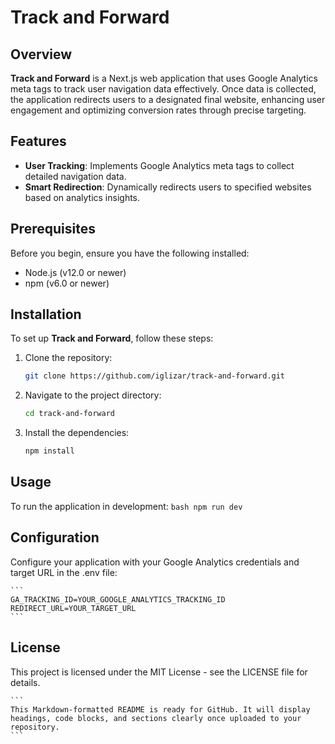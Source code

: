 # Track and Forward

## Overview
**Track and Forward** is a Next.js web application that uses Google Analytics meta tags to track user navigation data effectively. Once data is collected, the application redirects users to a designated final website, enhancing user engagement and optimizing conversion rates through precise targeting.

## Features
- **User Tracking**: Implements Google Analytics meta tags to collect detailed navigation data.
- **Smart Redirection**: Dynamically redirects users to specified websites based on analytics insights.

## Prerequisites
Before you begin, ensure you have the following installed:
- Node.js (v12.0 or newer)
- npm (v6.0 or newer)

## Installation
To set up **Track and Forward**, follow these steps:

1. Clone the repository:
	```bash
	git clone https://github.com/iglizar/track-and-forward.git
	```

2. Navigate to the project directory:
	```bash
	cd track-and-forward	
	```

3. Install the dependencies:
	```bash
	npm install
	```

## Usage
To run the application in development:
	```bash
	npm run dev
	```

## Configuration
Configure your application with your Google Analytics credentials and target URL in the .env file:

	```
	GA_TRACKING_ID=YOUR_GOOGLE_ANALYTICS_TRACKING_ID
	REDIRECT_URL=YOUR_TARGET_URL
	```

## License
This project is licensed under the MIT License - see the LICENSE file for details.

	```
	This Markdown-formatted README is ready for GitHub. It will display headings, code blocks, and sections clearly once uploaded to your repository.
	```


